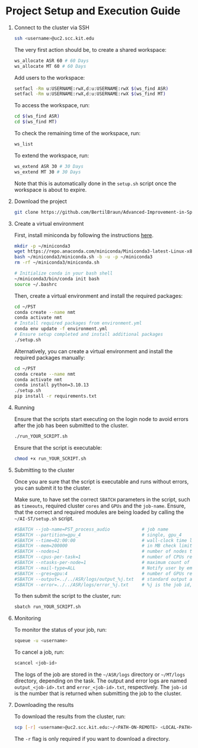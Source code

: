# Project Setup and Execution Guide

1. Connect to the cluster via SSH

    ```bash
    ssh <username>@uc2.scc.kit.edu
    ```

    The very first action should be, to create a shared workspace:

    ```bash
    ws_allocate ASR 60 # 60 Days
    ws_allocate MT 60 # 60 Days
    ```

    Add users to the workspace:

    ```bash
    setfacl -Rm u:USERNAME:rwX,d:u:USERNAME:rwX $(ws_find ASR)
    setfacl -Rm u:USERNAME:rwX,d:u:USERNAME:rwX $(ws_find MT)
    ```

    To access the workspace, run:

    ```bash
    cd $(ws_find ASR)
    cd $(ws_find MT)
    ```

    To check the remaining time of the workspace, run:

    ```bash
    ws_list
    ```

    To extend the workspace, run:

    ```bash
    ws_extend ASR 30 # 30 Days
    ws_extend MT 30 # 30 Days
    ```

    Note that this is automatically done in the `setup.sh` script once the workspace is about to expire.

2. Download the project

    ```bash
    git clone https://github.com/BertilBraun/Advanced-Improvement-in-Speech-Translation.git PST
    ```

3. Create a virtual environment

    First, install miniconda by following the instructions [here](https://docs.conda.io/projects/miniconda/en/latest/index.html#quick-command-line-install).

    ```bash
    mkdir -p ~/miniconda3
    wget https://repo.anaconda.com/miniconda/Miniconda3-latest-Linux-x86_64.sh -O ~/miniconda3/miniconda.sh
    bash ~/miniconda3/miniconda.sh -b -u -p ~/miniconda3
    rm -rf ~/miniconda3/miniconda.sh

    # Initialize conda in your bash shell
    ~/miniconda3/bin/conda init bash
    source ~/.bashrc
    ```

    Then, create a virtual environment and install the required packages:

    ```bash
    cd ~/PST
    conda create --name nmt
    conda activate nmt
    # Install required packages from environment.yml
    conda env update -f environment.yml
    # Ensure setup completed and install additional packages
    ./setup.sh
    ```

    Alternatively, you can create a virtual environment and install the required packages manually:

    ```bash
    cd ~/PST
    conda create --name nmt
    conda activate nmt
    conda install python=3.10.13
    ./setup.sh
    pip install -r requirements.txt
    ```

4. Running

    Ensure that the scripts start executing on the login node to avoid errors after the job has been submitted to the cluster.

    ```bash
    ./run_YOUR_SCRIPT.sh
    ```

    Ensure that the script is executable:

    ```bash
    chmod +x run_YOUR_SCRIPT.sh
    ```

5. Submitting to the cluster

    Once you are sure that the script is executable and runs without errors, you can submit it to the cluster.

    Make sure, to have set the correct `SBATCH` parameters in the script, such as `timeouts`, required cluster `cores` and `GPUs` and the `job-name`. Ensure, that the correct and required modules are being loaded by calling the `~/AI-ST/setup.sh` script.

    ```bash
    #SBATCH --job-name=PST_process_audio            # job name
    #SBATCH --partition=gpu_4                       # single, gpu_4
    #SBATCH --time=02:00:00                         # wall-clock time limit  
    #SBATCH --mem=200000                            # in MB check limits per node
    #SBATCH --nodes=1                               # number of nodes to be used
    #SBATCH --cpus-per-task=1                       # number of CPUs required per MPI task
    #SBATCH --ntasks-per-node=1                     # maximum count of tasks per node
    #SBATCH --mail-type=ALL                         # Notify user by email when certain event types occur.
    #SBATCH --gres=gpu:4                            # number of GPUs required per node 
    #SBATCH --output=../../ASR/logs/output_%j.txt   # standard output and error log
    #SBATCH --error=../../ASR/logs/error_%j.txt     # %j is the job id, making each log file unique, therefore not overwriting each other
    ```

    To then submit the script to the cluster, run:

    ```bash
    sbatch run_YOUR_SCRIPT.sh
    ```

6. Monitoring

    To monitor the status of your job, run:

    ```bash
    squeue -u <username>
    ```

    To cancel a job, run:

    ```bash
    scancel <job-id>
    ```

    The logs of the job are stored in the `~/ASR/logs` directory or `~/MT/logs` directory, depending on the task. The output and error logs are named `output_<job-id>.txt` and `error_<job-id>.txt`, respectively. The `job-id` is the number that is returned when submitting the job to the cluster.

7. Downloading the results

    To download the results from the cluster, run:

    ```bash
    scp [-r] <username>@uc2.scc.kit.edu:~/<PATH-ON-REMOTE> <LOCAL-PATH>
    ```

    The `-r` flag is only required if you want to download a directory.
